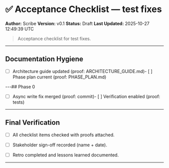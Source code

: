 
# ✅ Acceptance Checklist — test fixes
**Author:** Scribe
**Version:** v0.1
**Status:** Draft
**Last Updated:** 2025-10-27 12:49:39 UTC

> Acceptance checklist for test fixes.

---
## Documentation Hygiene
<!-- ID: documentation_hygiene -->
- [ ] Architecture guide updated (proof: ARCHITECTURE_GUIDE.md)- [ ] Phase plan current (proof: PHASE_PLAN.md)


---## Phase 0
<!-- ID: phase_0 -->
- [ ] Async write fix merged (proof: commit)- [ ] Verification enabled (proof: tests)


---
## Final Verification
<!-- ID: final_verification -->
- [ ] All checklist items checked with proofs attached.  
- [ ] Stakeholder sign-off recorded (name + date).  
- [ ] Retro completed and lessons learned documented.


---